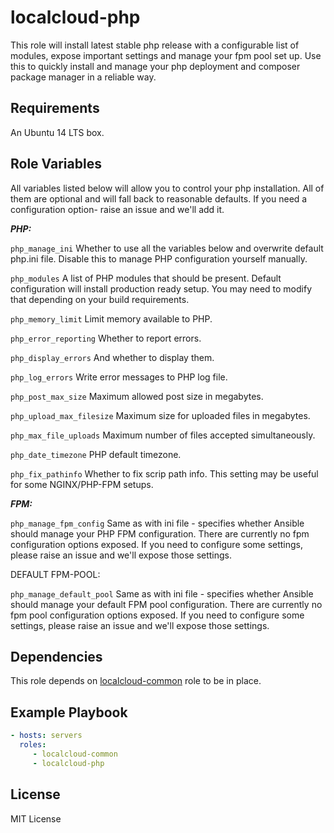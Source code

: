 localcloud-php
=========

This role will install latest stable php release with a configurable list of modules, expose important settings and
manage your fpm pool set up. Use this to quickly install and manage your php deployment and composer package manager
in a reliable way.

Requirements
------------

An Ubuntu 14 LTS box.

Role Variables
--------------

All variables listed below will allow you to control your php installation. All of them are optional and will
fall back to reasonable defaults. If you need a configuration option- raise an issue and we'll add it.

***PHP:***

`php_manage_ini`
Whether to use all the variables below and overwrite default php.ini file. Disable this to manage PHP configuration yourself manually.

`php_modules`
A list of PHP modules that should be present. Default configuration will install production ready setup. You may need to modify that depending on your build requirements.

`php_memory_limit`
Limit memory available to PHP.

`php_error_reporting`
Whether to report errors.

`php_display_errors`
And whether to display them.


`php_log_errors`
Write error messages to PHP log file.

`php_post_max_size`
Maximum allowed post size in megabytes.

`php_upload_max_filesize`
Maximum size for uploaded files in megabytes.

`php_max_file_uploads`
Maximum number of files accepted simultaneously.

`php_date_timezone`
PHP default timezone.

`php_fix_pathinfo`
Whether to fix scrip path info. This setting may be useful for some NGINX/PHP-FPM setups.



***FPM:***

`php_manage_fpm_config`
Same as with ini file - specifies whether Ansible should manage your PHP FPM configuration.
There are currently no fpm configuration options exposed. If you need to configure some settings, please raise an issue and we'll expose those settings.


DEFAULT FPM-POOL:

`php_manage_default_pool`
Same as with ini file - specifies whether Ansible should manage your default FPM pool configuration.
There are currently no fpm pool configuration options exposed. If you need to configure some settings, please raise an issue and we'll expose those settings.


Dependencies
------------

This role depends on [localcloud-common](https://github.com/dmitrybelyakov/ansible-localcloud-common) role to be
in place.

Example Playbook
----------------


```yml
- hosts: servers
  roles:
     - localcloud-common
     - localcloud-php

```


License
-------

MIT License
